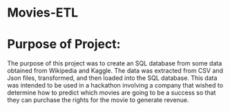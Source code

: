 # Movies-ETL

# Purpose of Project:
The purpose of this project was to create an SQL database from some data obtained from Wikipedia and Kaggle.  The data was extracted from CSV and Json files, transformed, and then loaded into the SQL database.  This data was intended to be used in a hackathon involving a company that wished to determine how to predict which movies are going to be a success so that they can purchase the rights for the movie to generate revenue.

